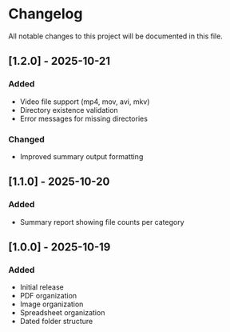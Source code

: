 # Changelog

All notable changes to this project will be documented in this file.

## [1.2.0] - 2025-10-21

### Added
- Video file support (mp4, mov, avi, mkv)
- Directory existence validation
- Error messages for missing directories

### Changed
- Improved summary output formatting

## [1.1.0] - 2025-10-20

### Added
- Summary report showing file counts per category

## [1.0.0] - 2025-10-19

### Added
- Initial release
- PDF organization
- Image organization
- Spreadsheet organization
- Dated folder structure
